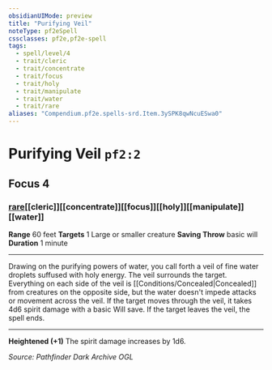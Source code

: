 ```yaml
---
obsidianUIMode: preview
title: "Purifying Veil"
noteType: pf2eSpell
cssclasses: pf2e,pf2e-spell
tags:
  - spell/level/4
  - trait/cleric
  - trait/concentrate
  - trait/focus
  - trait/holy
  - trait/manipulate
  - trait/water
  - trait/rare
aliases: "Compendium.pf2e.spells-srd.Item.3ySPK8qwNcuESwa0" 
---
```

# Purifying Veil  `pf2:2`  
## Focus 4
### [rare](rare "Rare Rarity Trait")[[cleric]][[concentrate]][[focus]][[holy]][[manipulate]][[water]]

**Range** 60 feet
**Targets** 1 Large or smaller creature
**Saving Throw** basic will
**Duration** 1 minute
* * * 
Drawing on the purifying powers of water, you call forth a veil of fine water droplets suffused with holy energy. The veil surrounds the target. Everything on each side of the veil is [[Conditions/Concealed|Concealed]] from creatures on the opposite side, but the water doesn't impede attacks or movement across the veil. If the target moves through the veil, it takes 4d6 spirit damage with a basic Will save. If the target leaves the veil, the spell ends.

* * *

**Heightened (+1)** The spirit damage increases by 1d6.

*Source: Pathfinder Dark Archive*
*OGL*